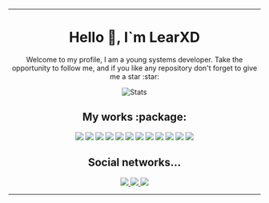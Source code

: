 <hr>
<h1 align="center"> Hello 👋, I`m LearXD </h1>
<p align="center"> Welcome to my profile, I am a young systems developer. Take the opportunity to follow me, and if you like any repository don't forget to give me a star :star: </p>

<div align="center"> 

![Stats](https://github-readme-stats.vercel.app/api?username=LearXD&theme=vue-dark&show_icons=true&count_private=true&include_all_commits=true) 

</div>

<h2 align="center"> My works :package: </h1> 

<p align="center">
<img src="https://img.shields.io/badge/JavaScript-F7DF1E?style=for-the-badge&logo=javascript&logoColor=black"/>
<img src="https://img.shields.io/badge/TypeScript-007ACC?style=for-the-badge&logo=typescript&logoColor=white"/>
<img src="https://img.shields.io/badge/Java-ED8B00?style=for-the-badge&logo=java&logoColor=white"/>
<img src="https://img.shields.io/badge/Kotlin-0095D5?style=for-the-badge&logo=kotlin&logoColor=white"/>
<img src="https://img.shields.io/badge/PHP-777BB4?style=for-the-badge&logo=php&logoColor=white"/>
<img src="https://img.shields.io/badge/MySQL-00000F?style=for-the-badge&logo=mysql&logoColor=white"/>
<img src="https://img.shields.io/badge/SQLite-07405E?style=for-the-badge&logo=sqlite&logoColor=white"/>
<img src="https://img.shields.io/badge/MongoDB-4EA94B?style=for-the-badge&logo=mongodb&logoColor=white"/>
<img src="https://img.shields.io/badge/Perl-39457E?style=for-the-badge&logo=perl&logoColor=white"/>
<img src="https://img.shields.io/badge/Delphi-B22222?style=for-the-badge&logo=delphi&logoColor=white"/>
<img src="https://img.shields.io/badge/Node.js-43853D?style=for-the-badge&logo=node.js&logoColor=white"/>
<img src="https://img.shields.io/badge/React_Native-20232A?style=for-the-badge&logo=react&logoColor=61DAFB"/>
</p>

<h2 align="center"> Social networks... </h1> 

<p align="center">
<a href="https://twitter.com/XDLear"> <img src="https://img.shields.io/badge/Twitter-1DA1F2?style=for-the-badge&logo=twitter&logoColor=white"/> </a>
<a href="https://youtube.com/c/LearXD%E4%B9%A1"> <img src="https://img.shields.io/badge/YouTube-FF0000?style=for-the-badge&logo=youtube&logoColor=white"/> </a>
<a href="https://discordapp.com/users/831193187896786966"> <img src="https://img.shields.io/badge/Discord-7289DA?style=for-the-badge&logo=discord&logoColor=white"/> </a>
</p>

<hr>
